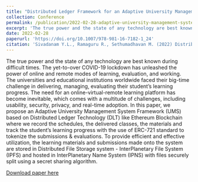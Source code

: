 ```yaml
---
title: "Distributed Ledger Framework for an Adaptive University Management System"
collection: Conference
permalink: /publication/2022-02-28-adaptive-university-management-system
excerpt: 'The true power and the state of any technology are best known during difficult times. The yet-to-over COVID-19 lockdown has unleashed the power of online and remote modes of learning, evaluation, and working. The universities and educational institutions worldwide faced their big-time challenge in delivering, managing, evaluating their student’s learning progress. The need for an online-virtual-remote learning platform has become inevitable, which comes with a multitude of challenges, including usability, security, privacy, and real-time adoption.'
date: 2022-02-28
paperurl: 'https://doi.org/10.1007/978-981-16-7182-1_24'
citation: 'Sivadanam Y.L., Ramaguru R., Sethumadhavan M. (2022) Distributed Ledger Framework for an Adaptive University Management System. In: Chaki N., Devarakonda N., Cortesi A., Seetha H. (eds) Proceedings of International Conference on Computational Intelligence and Data Engineering. Lecture Notes on Data Engineering and Communications Technologies, vol 99. pp. 295-306. Springer, Singapore. https://doi.org/10.1007/978-981-16-7182-1_24'
---
```


The true power and the state of any technology are best known during difficult times. The yet-to-over COVID-19 lockdown has unleashed the power of online and remote modes of learning, evaluation, and working. The universities and educational institutions worldwide faced their big-time challenge in delivering, managing, evaluating their student’s learning progress. The need for an online-virtual-remote learning platform has become inevitable, which comes with a multitude of challenges, including usability, security, privacy, and real-time adoption. In this paper, we propose an Adaptive University Management System Framework (UMS) based on Distributed Ledger Technology (DLT) like Ethereum Blockchain where we record the schedules, the delivered classes, the materials and track the student’s learning progress with the use of ERC-721 standard to tokenize the submissions & evaluations. To provide efficient and effective utilization, the learning materials and submissions made onto the system are stored in Distributed File Storage system - InterPlanetary File System (IPFS) and hosted in InterPlanetary Name System (IPNS) with files securely split using a secret sharing algorithm.

[Download paper here](https://doi.org/10.1007/978-981-16-7182-1_24)

